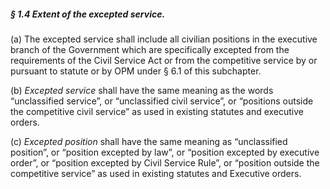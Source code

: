 ##### § 1.4 Extent of the excepted service. #####

(a) The excepted service shall include all civilian positions in the executive branch of the Government which are specifically excepted from the requirements of the Civil Service Act or from the competitive service by or pursuant to statute or by OPM under § 6.1 of this subchapter.

(b) *Excepted service* shall have the same meaning as the words “unclassified service”, or “unclassified civil service”, or “positions outside the competitive civil service” as used in existing statutes and executive orders.

(c) *Excepted position* shall have the same meaning as “unclassified position”, or “position excepted by law”, or “position excepted by executive order”, or “position excepted by Civil Service Rule”, or “position outside the competitive service” as used in existing statutes and Executive orders.